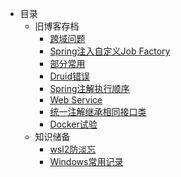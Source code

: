 - 目录
  - 旧博客存档
    - [跨域问题](old-blog/article-3.md)
    - [Spring注入自定义Job Factory](old-blog/article-4.md)
    - [部分常用](old-blog/article-7.md)
    - [Druid错误](old-blog/article-8.md)
    - [Spring注解执行顺序](old-blog/article-9.md)
    - [Web Service](old-blog/article-1.md)
    - [统一注解继承相同接口类](old-blog/article-5.md)
    - [Docker试验](old-blog/20190416.md)
  - 知识储备
    - [wsl2防淡忘](knowledge-reserve/wsl2.md)
    - [Windows常用记录](knowledge-reserve/windows.md)